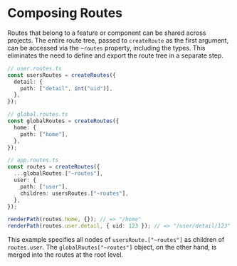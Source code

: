 # Composing Routes

Routes that belong to a feature or component can be shared across projects. The entire route tree, passed to `createRoute` as the first argument, can be accessed via the `~routes` property, including the types. This eliminates the need to define and export the route tree in a separate step.

``` ts
// user.routes.ts
const usersRoutes = createRoutes({
  detail: {
    path: ["detail", int("uid")],
  },
});

// global.routes.ts
const globalRoutes = createRoutes({
  home: {
    path: ["home"],
  },
});

// app.routes.ts
const routes = createRoutes({
  ...globalRoutes.["~routes"],
  user: {
    path: ["user"],
    children: usersRoutes.["~routes"],
  },
});

renderPath(routes.home, {}); // => "/home"
renderPath(routes.user.detail, { uid: 123 }); // => "/user/detail/123"
```

This example specifies all nodes of `usersRoute.["~routes"]` as children of `routes.user`. The `globalRoutes["~routes"]` object, on the other hand, is merged into the routes at the root level.
